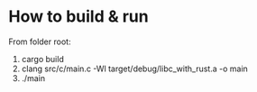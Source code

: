 # How to build & run

From folder root:

1. cargo build
2. clang src/c/main.c -Wl target/debug/libc_with_rust.a -o main
3. ./main